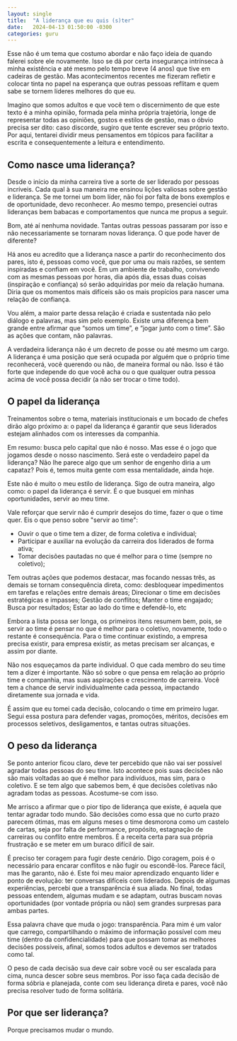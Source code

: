 ```yaml
---
layout: single
title:  "A liderança que eu quis (s)ter"
date:   2024-04-13 01:50:00 -0300
categories: guru
---
```

Esse não é um tema que costumo abordar e não faço ideia de quando falerei sobre ele novamente. Isso se dá por certa insegurança intrínseca à minha existência e até mesmo pelo tempo breve (4 anos) que tive em cadeiras de gestão. Mas acontecimentos recentes me fizeram refletir e colocar tinta no papel na esperança que outras pessoas reflitam e quem sabe se tornem líderes melhores do que eu.

Imagino que somos adultos e que você tem o discernimento de que este texto é a minha opinião, formada pela minha própria trajetória, longe de representar todas as opiniões, gostos e estilos de gestão, mas o óbvio precisa ser dito: caso discorde, sugiro que tente escrever seu próprio texto. Por aqui, tentarei dividir meus pensamentos em tópicos para facilitar a escrita e consequentemente a leitura e entendimento.

## Como nasce uma liderança?
Desde o início da minha carreira tive a sorte de ser liderado por pessoas incríveis. Cada qual à sua maneira me ensinou lições valiosas sobre gestão e liderança. Se me tornei um bom líder, não foi por falta de bons exemplos e de oportunidade, devo reconhecer. Ao mesmo tempo, presenciei outras lideranças bem babacas e comportamentos que nunca me propus a seguir.

Bom, até aí nenhuma novidade. Tantas outras pessoas passaram por isso e não necessariamente se tornaram novas liderança. O que pode haver de diferente?

Há anos eu acredito que a liderança nasce a partir do reconhecimento dos pares, isto é, pessoas como você, que por uma ou mais razões, se sentem inspiradas e confiam em você. Em um ambiente de trabalho, convivendo com as mesmas pessoas por horas, dia após dia, essas duas coisas (inspiração e confiança) só serão adquiridas por meio da relação humana. Diria que os momentos mais difíceis são os mais propícios para nascer uma relação de confiança.

Vou além, a maior parte dessa relação é criada e sustentada não pelo diálogo e palavras, mas sim pelo exemplo. Existe uma diferença bem grande entre afirmar que “somos um time”, e “jogar junto com o time”. São as ações que contam, não palavras.

A verdadeira liderança não é um decreto de posse ou até mesmo um cargo. A liderança é uma posição que será ocupada por alguém que o próprio time reconhecerá, você querendo ou não, de maneira formal ou não. Isso é tão forte que independe do que você acha ou o que qualquer outra pessoa acima de você possa decidir (a não ser trocar o time todo).


## O papel da liderança
Treinamentos sobre o tema, materiais institucionais e um bocado de chefes dirão algo próximo a: o papel da liderança é garantir que seus liderados estejam alinhados com os interesses da companhia.

Em resumo: busca pelo capital que não é nosso. Mas esse é o jogo que jogamos desde o nosso nascimento. Será este o verdadeiro papel da liderança? Não lhe parece algo que um senhor de engenho diria a um capataz? Pois é, temos muita gente com essa mentalidade, ainda hoje.

Este não é muito o meu estilo de liderança. Sigo de outra maneira, algo como: o papel da liderança é servir. É o que busquei em minhas oportunidades, servir ao meu time.

Vale reforçar que servir não é cumprir desejos do time, fazer o que o time quer. Eis o que penso sobre "servir ao time":
- Ouvir o que o time tem a dizer, de forma coletiva e individual;
- Participar e auxiliar na evolução da carreira dos liderados de forma ativa;
- Tomar decisões pautadas no que é melhor para o time (sempre no coletivo);

Tem outras ações que podemos destacar, mas focando nessas três, as demais se tornam consequência direta, como: desbloquear impedimentos em tarefas e relações entre demais áreas; Direcionar o time em decisões estratégicas e impasses; Gestão de conflitos; Manter o time engajado; Busca por resultados; Estar ao lado do time e defendê-lo, etc

Embora a lista possa ser longa, os primeiros itens resumem bem, pois, se servir ao time é pensar no que é melhor para o coletivo, novamente, todo o restante é consequência. Para o time continuar existindo, a empresa precisa existir, para empresa existir, as metas precisam ser alcanças, e assim por diante.

Não nos esqueçamos da parte individual. O que cada membro do seu time tem a dizer é importante. Não só sobre o que pensa em relação ao próprio time e companhia, mas suas aspirações e crescimento de carreira. Você tem a chance de servir individualmente cada pessoa, impactando diretamente sua jornada e vida.

É assim que eu tomei cada decisão, colocando o time em primeiro lugar. Segui essa postura para defender vagas, promoções, méritos, decisões em processos seletivos, desligamentos, e tantas outras situações.

## O peso da liderança
Se ponto anterior ficou claro, deve ter percebido que não vai ser possível agradar todas pessoas do seu time. Isto acontece pois suas decisões não são mais voltadas ao que é melhor para indivíduos, mas sim, para o coletivo. E se tem algo que sabemos bem, é que decisões coletivas não agradam todas as pessoas. Acostume-se com isso.

Me arrisco a afirmar que o pior tipo de liderança que existe, é aquela que tentar agradar todo mundo. São decisões como essa que no curto prazo parecem ótimas, mas em alguns meses o time desmorona como um castelo de cartas, seja por falta de performance, propósito, estagnação de carreiras ou conflito entre membros. É a receita certa para sua própria frustração e se meter em um buraco difícil de sair.

É preciso ter coragem para fugir deste cenário. Digo coragem, pois é o necessário para encarar conflitos e não fugir ou escondê-los. Parece fácil, mas lhe garanto, não é. Este foi meu maior aprendizado enquanto líder e ponto de evolução: ter conversas difíceis com liderados. Depois de algumas experiências, percebi que a transparência é sua aliada. No final, todas pessoas entendem, algumas mudam e se adaptam, outras buscam novas oportunidades (por vontade própria ou não) sem grandes surpresas para ambas partes.

Essa palavra chave que muda o jogo: transparência. Para mim é um valor que carrego, compartilhando o máximo de informação possível com meu time (dentro da confidencialidade) para que possam tomar as melhores decisões possíveis, afinal, somos todos adultos e devemos ser tratados como tal.

O peso de cada decisão sua deve cair sobre você ou ser escalada para cima, nunca descer sobre seus membros. Por isso faça cada decisão de forma sóbria e planejada, conte com seu liderança direta e pares, você não precisa resolver tudo de forma solitária.

## Por que ser liderança?
Porque precisamos mudar o mundo.
